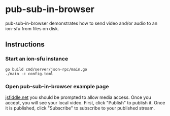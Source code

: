 # pub-sub-in-browser
pub-sub-in-browser demonstrates how to send video and/or audio to an ion-sfu from files on disk.

## Instructions
### Start an ion-sfu instance
```
go build cmd/server/json-rpc/main.go
./main -c config.toml
```
### Open pub-sub-in-browser example page
[jsfiddle.net](https://jsfiddle.net/8opdj6s9/) you should be prompted to allow media access. Once you accept, you will see your local video. First, click "Publish" to publish it. Once it is published, click "Subscribe" to subscribe to your published stream.
